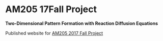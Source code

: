 # AM205 17Fall Project 

**Two-Dimensional Pattern Formation with Reaction Diffusion Equations**

Published website for [AM205 2017 Fall Project](https://jasmineeeeetong.github.io/AM205_17Fall_Project_Publish/)

